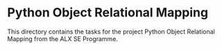 # Python Object Relational Mapping

This directory contains the tasks for the project Python Object Relational Mapping from the ALX SE Programme.

